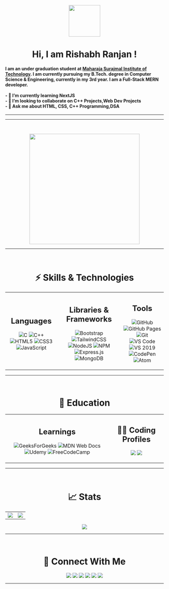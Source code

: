 <!-- Waveing GIF -->

<p align = "center">
<img src = "https://user-images.githubusercontent.com/87887741/138341828-facc7011-6d27-4a88-a791-57fc7e004dd0.gif" width = "100" hight = "100">
</p>
<!-- ![Wave](https://user-images.githubusercontent.com/87887741/138341828-facc7011-6d27-4a88-a791-57fc7e004dd0.gif) -->


<h1 align = "center"> Hi, I am Rishabh Ranjan !</h1>



<h4>
I am an under graduation student at <a href = "https://www.msit.in/">Maharaja Surajmal Institute of Technology</a>. I am currently pursuing my B.Tech. degree in Computer Science & Engineering, currently in my 3rd year. I am a Full-Stack MERN developer.
  <br><br>
  <!-- 
- 🔭 I’m currently working on  --> 
- 🌱 I’m currently learning NextJS <br>
- 👯 I’m looking to collaborate on C++ Projects,Web Dev Projects<br>
<!-- - 🤔 I’m looking for help with  -->
- 💬 Ask me about HTML, CSS, C++ Programming,DSA<br>
<!-- - 📫 How to reach me:  -->
<!-- - 😄 Pronouns:  -->
<!-- - ⚡ Fun fact:  -->
</h4>


<hr>



<hr><br>


<p align="center">

  <img height="350" width="350" src="https://user-images.githubusercontent.com/77900932/138717138-d0e01bd5-9567-4a56-9d94-318b670e5d7f.gif">
  </p>
<hr><br>


<!-- Skills & Technology -->

<h1 align = "center">⚡ Skills & Technologies</h1>
<table align = "center">
<tr>
<td align = "center">
<h2 align = "center">Languages</h2>
  
![C](https://img.shields.io/badge/-C-00599C?style=flat-square&logo=c)
![C++](https://img.shields.io/badge/-C++-00599C?style=flat-square&logo=cplusplus)
![HTML5](https://img.shields.io/badge/-HTML5-E34F26?style=flat-square&logo=html5&logoColor=white)
![CSS3](https://img.shields.io/badge/-CSS3-1572B6?style=flat-square&logo=css3)
![JavaScript](https://img.shields.io/badge/javascript-%23323330.svg?style=for-the-badge&logo=javascript&logoColor=%23F7DF1E)

</td>
<td align = "center">
  <h2 align = "center">Libraries & Frameworks</h2>
  
![Bootstrap](https://img.shields.io/badge/bootstrap-%23563D7C.svg?style=for-the-badge&logo=bootstrap&logoColor=white)
![TailwindCSS](https://img.shields.io/badge/tailwindcss-%2338B2AC.svg?style=for-the-badge&logo=tailwind-css&logoColor=white)
  ![NodeJS](https://img.shields.io/badge/node.js-6DA55F?style=for-the-badge&logo=node.js&logoColor=white)
  ![NPM](https://img.shields.io/badge/NPM-%23000000.svg?style=for-the-badge&logo=npm&logoColor=white)
  ![Express.js](https://img.shields.io/badge/express.js-%23404d59.svg?style=for-the-badge&logo=express&logoColor=%2361DAFB)
  ![MongoDB](https://img.shields.io/badge/MongoDB-%234ea94b.svg?style=for-the-badge&logo=mongodb&logoColor=white)
</td>
<td align = "center">
<h2 align = "center">Tools</h2>
  
![GitHub](https://img.shields.io/badge/GitHub-black.svg?logo=github&style=flat-square&logoColor=white)
![GitHub Pages](https://img.shields.io/badge/GitHub%20Pages-%23327FC7.svg?logo=github&style=flat-square&logoColor=white)
![Git](https://img.shields.io/badge/-Git-black?style=flat-square&logo=git)
![VS Code](https://img.shields.io/badge/-VS%20Code-007ACC?style=flat-square&logo=visual-studio-code)
![VS 2019](https://img.shields.io/badge/-Visual%20Studio%202019-purple?style=flat-square&logo=visual-studio)
![CodePen](https://img.shields.io/badge/-Codepen-black?style=flat-square&logo=Codepen&logoColor=white)
![Atom](https://img.shields.io/badge/-Atom-%2366595C?style=flat-square&logo=Atom&logoColor=white)
</td>
</tr>
</table>
<hr>

<br>
<!-- Education -->

<h1 align = "center">📖  Education</h1>
<table align = "center">
<tr>
<td align = "center">
<h2 align = "center">Learnings</h2>
  
![GeeksForGeeks](https://img.shields.io/badge/GeeksforGeeks-gray?style=for-the-badge&logo=geeksforgeeks&logoColor=35914c)
![MDN Web Docs](https://img.shields.io/badge/MDN_Web_Docs-black?style=for-the-badge&logo=mdnwebdocs&logoColor=white)
![Udemy](https://img.shields.io/badge/Udemy-A435F0?style=for-the-badge&logo=Udemy&logoColor=white)
![FreeCodeCamp](https://img.shields.io/badge/Freecodecamp-%23123.svg?&style=for-the-badge&logo=freecodecamp&logoColor=green)
  

</td>
<td align = "center">
  <h2 align = "center">👨‍💻 Coding Profiles</h2>
  
<p align = "center">
<a href = "https://auth.geeksforgeeks.org/user/rishabh6115/practice/"><img src = "https://img.shields.io/badge/GeeksforGeeks-gray?style=for-the-badge&logo=geeksforgeeks&logoColor=35914c"></a>
<a href = "https://www.hackerrank.com/rishabh742496051"><img src = "https://img.shields.io/badge/-Hackerrank-2EC866?style=for-the-badge&logo=HackerRank&logoColor=white"></a>

</p>
</td>

</tr>
</table>
<hr>

<br>
<!-- GitHub Stats -->

<h1 align = "center">📈 Stats</h1>
<table align = "center">
<tr>
<td>
<img src="https://github-readme-stats.vercel.app/api?username=rishabh6115&include_all_commits=true&count_private=true&show_icons=true&line_height=20&theme=radical"/>
</td>
<td>
<img src="https://github-readme-stats.vercel.app/api/top-langs?username=rishabh6115&show_icons=true&locale=en&layout=compact&theme=radical" />
</td>
</tr>
</table>

<p align="center">
<img align="center" src="https://github-readme-streak-stats.herokuapp.com/?user=rishabh6115&theme=radical" />
</p>
<hr>
<br>
<!-- Connections on Web -->

<h1 align = "center">🔗 Connect With Me</h1>

<p align = "center">
<a href = "mailto:rishabh7424960527@gmail.com"><img src = "https://img.shields.io/badge/-Email-c14438?style=flat-square&logo=Gmail&logoColor=white&link=mailto:rishabh7424960527@gmail.com"></a>
<a href = "https://www.linkedin.com/in/rishabh-ranjan-450560201/"><img src = "https://img.shields.io/badge/-LinkedIn-blue?style=flat-square&logo=Linkedin&logoColor=white&link=https://www.linkedin.com/in/rishabh-ranjan-450560201/"></a>
<a href = "https://twitter.com/Rishabh61525474"><img src = "https://img.shields.io/badge/Twitter-1DA1F2?style=flat-square&logo=twitter&logoColor=white"></a>
<a href = "https://t.me/rrrr123498"><img src = "https://img.shields.io/badge/-Telegram-blue?style=flat-square&logo=Telegram&logoColor=white"></a>
<a href = "https://discordapp.com/users/384997222347046924"><img src = "https://img.shields.io/badge/-Discord-7289DA?style=flat-square&logo=discord&logoColor=white"></a>
<a href = "https://www.instagram.com/__.__.rishu.__.__/"><img src = "https://img.shields.io/badge/-Instagram-darkred?style=flat-square&logo=instagram&logoColor=white&link=https://www.instagram.com/__.__.rishu.__.__/"></a>
</p>
<hr>



